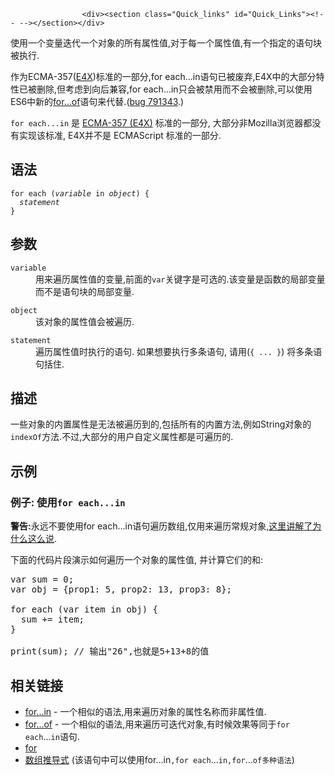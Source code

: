 
                
                  
                    <div><section class="Quick_links" id="Quick_Links"><!-- --></section></div>

<p>&#x4F7F;&#x7528;&#x4E00;&#x4E2A;&#x53D8;&#x91CF;&#x8FED;&#x4EE3;&#x4E00;&#x4E2A;&#x5BF9;&#x8C61;&#x7684;&#x6240;&#x6709;&#x5C5E;&#x6027;&#x503C;,&#x5BF9;&#x4E8E;&#x6BCF;&#x4E00;&#x4E2A;&#x5C5E;&#x6027;&#x503C;,&#x6709;&#x4E00;&#x4E2A;&#x6307;&#x5B9A;&#x7684;&#x8BED;&#x53E5;&#x5757;&#x88AB;&#x6267;&#x884C;.</p>

<div class="noinclude">
<div class="warning">
<p>&#x4F5C;&#x4E3A;ECMA-357(<a href="/zh-CN/docs/E4X" title="/zh-CN/docs/E4X">E4X</a>)&#x6807;&#x51C6;&#x7684;&#x4E00;&#x90E8;&#x5206;,for each...in&#x8BED;&#x53E5;&#x5DF2;&#x88AB;&#x5E9F;&#x5F03;,E4X&#x4E2D;&#x7684;&#x5927;&#x90E8;&#x5206;&#x7279;&#x6027;&#x5DF2;&#x88AB;&#x5220;&#x9664;,&#x4F46;&#x8003;&#x8651;&#x5230;&#x5411;&#x540E;&#x517C;&#x5BB9;,for each...in&#x53EA;&#x4F1A;&#x88AB;&#x7981;&#x7528;&#x800C;&#x4E0D;&#x4F1A;&#x88AB;&#x5220;&#x9664;,&#x53EF;&#x4EE5;&#x4F7F;&#x7528;ES6&#x4E2D;&#x65B0;&#x7684;<a href="/zh-CN/docs/JavaScript/Reference/Statements/for...of" title="/zh-CN/docs/JavaScript/Reference/Statements/for...of">for...of</a>&#x8BED;&#x53E5;&#x6765;&#x4EE3;&#x66FF;.(<a class="external" href="https://bugzilla.mozilla.org/show_bug.cgi?id=791343" title="disable for-each statement on javascript.options.xml.{content|chrome} = false">bug&#xA0;791343</a>.)</p>
</div>

<div class="note"><code>for each...in</code> &#x662F; <a class="external" href="http://www.ecma-international.org/publications/standards/Ecma-357.htm" title="http://www.ecma-international.org/publications/standards/Ecma-357.htm">ECMA-357 (E4X)</a> &#x6807;&#x51C6;&#x7684;&#x4E00;&#x90E8;&#x5206;, &#x5927;&#x90E8;&#x5206;&#x975E;Mozilla&#x6D4F;&#x89C8;&#x5668;&#x90FD;&#x6CA1;&#x6709;&#x5B9E;&#x73B0;&#x8BE5;&#x6807;&#x51C6;, E4X&#x5E76;&#x4E0D;&#x662F; ECMAScript &#x6807;&#x51C6;&#x7684;&#x4E00;&#x90E8;&#x5206;.</div>
</div>

<h2 id="Syntax" name="Syntax">&#x8BED;&#x6CD5;</h2>

<pre class="syntaxbox"><code>for each (<em>variable</em> in <em>object</em>) {
  <em>statement</em>
}</code></pre>

<h2 id="Parameters" name="Parameters">&#x53C2;&#x6570;</h2>

<dl>
 <dt><code>variable</code></dt>
 <dd>&#x7528;&#x6765;&#x904D;&#x5386;&#x5C5E;&#x6027;&#x503C;&#x7684;&#x53D8;&#x91CF;,&#x524D;&#x9762;&#x7684;<code>var</code>&#x5173;&#x952E;&#x5B57;&#x662F;&#x53EF;&#x9009;&#x7684;.&#x8BE5;&#x53D8;&#x91CF;&#x662F;&#x51FD;&#x6570;&#x7684;&#x5C40;&#x90E8;&#x53D8;&#x91CF;&#x800C;&#x4E0D;&#x662F;&#x8BED;&#x53E5;&#x5757;&#x7684;&#x5C40;&#x90E8;&#x53D8;&#x91CF;.</dd>
</dl>

<dl>
 <dt><code>object</code></dt>
 <dd>&#x8BE5;&#x5BF9;&#x8C61;&#x7684;&#x5C5E;&#x6027;&#x503C;&#x4F1A;&#x88AB;&#x904D;&#x5386;.</dd>
</dl>

<dl>
 <dt><code>statement</code></dt>
 <dd>&#x904D;&#x5386;&#x5C5E;&#x6027;&#x503C;&#x65F6;&#x6267;&#x884C;&#x7684;&#x8BED;&#x53E5;. &#x5982;&#x679C;&#x60F3;&#x8981;&#x6267;&#x884C;&#x591A;&#x6761;&#x8BED;&#x53E5;, &#x8BF7;&#x7528;(<code>{ ... }</code>) &#x5C06;&#x591A;&#x6761;&#x8BED;&#x53E5;&#x62EC;&#x4F4F;.</dd>
</dl>

<h2 id="Description" name="Description">&#x63CF;&#x8FF0;</h2>

<p>&#x4E00;&#x4E9B;&#x5BF9;&#x8C61;&#x7684;&#x5185;&#x7F6E;&#x5C5E;&#x6027;&#x662F;&#x65E0;&#x6CD5;&#x88AB;&#x904D;&#x5386;&#x5230;&#x7684;,&#x5305;&#x62EC;&#x6240;&#x6709;&#x7684;&#x5185;&#x7F6E;&#x65B9;&#x6CD5;,&#x4F8B;&#x5982;String&#x5BF9;&#x8C61;&#x7684;<code>indexOf</code>&#x65B9;&#x6CD5;.&#x4E0D;&#x8FC7;,&#x5927;&#x90E8;&#x5206;&#x7684;&#x7528;&#x6237;&#x81EA;&#x5B9A;&#x4E49;&#x5C5E;&#x6027;&#x90FD;&#x662F;&#x53EF;&#x904D;&#x5386;&#x7684;.</p>

<h2 id="Examples" name="Examples">&#x793A;&#x4F8B;</h2>

<h3 id="Example:_Using_for_each...in" name="Example:_Using_for_each...in">&#x4F8B;&#x5B50;: &#x4F7F;&#x7528;<code>for each...in</code></h3>

<p><strong>&#x8B66;&#x544A;:</strong>&#x6C38;&#x8FDC;&#x4E0D;&#x8981;&#x4F7F;&#x7528;for each...in&#x8BED;&#x53E5;&#x904D;&#x5386;&#x6570;&#x7EC4;,&#x4EC5;&#x7528;&#x6765;&#x904D;&#x5386;&#x5E38;&#x89C4;&#x5BF9;&#x8C61;,<a href="/zh-CN/docs/JavaScript/Reference/Statements/for...in#Description" title="JavaScript/Reference/Statements/for...in#Description">&#x8FD9;&#x91CC;&#x8BB2;&#x89E3;&#x4E86;&#x4E3A;&#x4EC0;&#x4E48;&#x8FD9;&#x4E48;&#x8BF4;</a>.</p>

<p>&#x4E0B;&#x9762;&#x7684;&#x4EE3;&#x7801;&#x7247;&#x6BB5;&#x6F14;&#x793A;&#x5982;&#x4F55;&#x904D;&#x5386;&#x4E00;&#x4E2A;&#x5BF9;&#x8C61;&#x7684;&#x5C5E;&#x6027;&#x503C;, &#x5E76;&#x8BA1;&#x7B97;&#x5B83;&#x4EEC;&#x7684;&#x548C;:</p>

<pre class="brush:js">var sum = 0;
var obj = {prop1: 5, prop2: 13, prop3: 8};

for each (var item in obj) {
  sum += item;
}

print(sum); // &#x8F93;&#x51FA;&quot;26&quot;,&#x4E5F;&#x5C31;&#x662F;5+13+8&#x7684;&#x503C;</pre>

<h2 id="See_also" name="See_also">&#x76F8;&#x5173;&#x94FE;&#x63A5;</h2>

<ul>
 <li><a href="/zh-CN/docs/JavaScript/Reference/Statements/for...in" title="JavaScript/Reference/Statements/for...in">for...in</a> - &#x4E00;&#x4E2A;&#x76F8;&#x4F3C;&#x7684;&#x8BED;&#x6CD5;,&#x7528;&#x6765;&#x904D;&#x5386;&#x5BF9;&#x8C61;&#x7684;&#x5C5E;&#x6027;&#x540D;&#x79F0;&#x800C;&#x975E;&#x5C5E;&#x6027;&#x503C;.</li>
 <li><a href="/zh-CN/docs/JavaScript/Reference/Statements/for...of" title="/zh-CN/docs/JavaScript/Reference/Statements/for...of">for...of</a> - &#x4E00;&#x4E2A;&#x76F8;&#x4F3C;&#x7684;&#x8BED;&#x6CD5;,&#x7528;&#x6765;&#x904D;&#x5386;&#x53EF;&#x8FED;&#x4EE3;&#x5BF9;&#x8C61;,&#x6709;&#x65F6;&#x5019;&#x6548;&#x679C;&#x7B49;&#x540C;&#x4E8E;<code>for each</code>...<code>in</code>&#x8BED;&#x53E5;.</li>
 <li><a class="new" href="/zh-CN/docs/JavaScript/Reference/Statements/for" title="JavaScript/Reference/Statements/for">for</a></li>
 <li><a href="/zh-CN/docs/JavaScript/Guide/Predefined_Core_Objects#Array_Object">&#x6570;&#x7EC4;&#x63A8;&#x5BFC;&#x5F0F;</a> (&#x8BE5;&#x8BED;&#x53E5;&#x4E2D;&#x53EF;&#x4EE5;&#x4F7F;&#x7528;for...in<code>,</code><code>for each</code>...<code>in,</code><code>for</code>...<code>of&#x591A;&#x79CD;&#x8BED;&#x6CD5;</code>)</li>
</ul>
                  
                
              